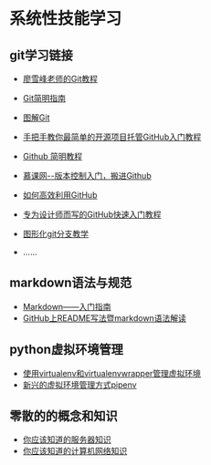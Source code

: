 # 系统性技能学习

## git学习链接

+ [廖雪峰老师的Git教程][3]
+ [Git简明指南][4]
+ [图解Git][5]
+ [手把手教你最简单的开源项目托管GitHub入门教程][6]
+ [Github 简明教程][7]
+ [慕课网--版本控制入门，搬进Github][8]
+ [如何高效利用GitHub][9]
+ [专为设计师而写的GitHub快速入门教程][10]
+ [图形化git分支教学][11]
+ ......

  [3]: http://www.liaoxuefeng.com/wiki/0013739516305929606dd18361248578c67b8067c8c017b000/
  [4]: http://www.bootcss.com/p/git-guide/
  [5]: http://marklodato.github.io/visual-git-guide/index-zh-cn.html
  [6]: http://jingyan.baidu.com/article/f7ff0bfc7181492e27bb1360.html
  [7]: http://www.runoob.com/w3cnote/git-guide.html
  [8]: http://www.imooc.com/learn/390
  [9]: http://www.yangzhiping.com/tech/github.html
  [10]: http://www.ui.cn/detail/20957.html
  [11]:http://pcottle.github.io/learnGitBranching/

## markdown语法与规范

+ [Markdown——入门指南](http://www.jianshu.com/p/1e402922ee32/)
+ [GitHub上README写法暨markdown语法解读](http://www.tuicool.com/articles/zIJrEjn)

## python虚拟环境管理
- [使用virtualenv和virtualenvwrapper管理虚拟环境](http://codingpy.com/article/virtualenv-must-have-tool-for-python-development/)
- [新兴的虚拟环境管理方式pipenv](https://zhuanlan.zhihu.com/p/37581807)

## 零散的的概念和知识
- [你应该知道的服务器知识](https://blog.csdn.net/dragonpeng2008/article/details/6642865)
- [你应该知道的计算机网络知识](https://www.jianshu.com/p/21b5cbac0849)